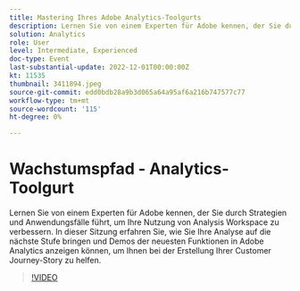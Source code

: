 ```yaml
---
title: Mastering Ihres Adobe Analytics-Toolgurts
description: Lernen Sie von einem Experten für Adobe kennen, der Sie durch Strategien und Anwendungsfälle führt, um Ihre Nutzung von Analysis Workspace zu verbessern. In dieser Sitzung erfahren Sie, wie Sie Ihre Analyse auf die nächste Stufe bringen und Demos der neuesten Funktionen in Adobe Analytics anzeigen können, um Ihnen bei der Erstellung Ihrer Customer Journey-Story zu helfen.
solution: Analytics
role: User
level: Intermediate, Experienced
doc-type: Event
last-substantial-update: 2022-12-01T00:00:00Z
kt: 11535
thumbnail: 3411894.jpeg
source-git-commit: edd0bdb28a9b3d065a64a95af6a216b747577c77
workflow-type: tm+mt
source-wordcount: '115'
ht-degree: 0%

---
```


# Wachstumspfad - Analytics-Toolgurt

Lernen Sie von einem Experten für Adobe kennen, der Sie durch Strategien und Anwendungsfälle führt, um Ihre Nutzung von Analysis Workspace zu verbessern. In dieser Sitzung erfahren Sie, wie Sie Ihre Analyse auf die nächste Stufe bringen und Demos der neuesten Funktionen in Adobe Analytics anzeigen können, um Ihnen bei der Erstellung Ihrer Customer Journey-Story zu helfen.

>[!VIDEO](https://video.tv.adobe.com/v/3411894/?quality=12&learn=on)
